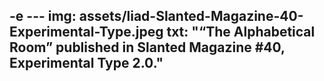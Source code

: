 -e ---
img: assets/liad-Slanted-Magazine-40-Experimental-Type.jpeg
txt: "“The Alphabetical Room” published in Slanted Magazine #40, Experimental Type 2.0."
---

